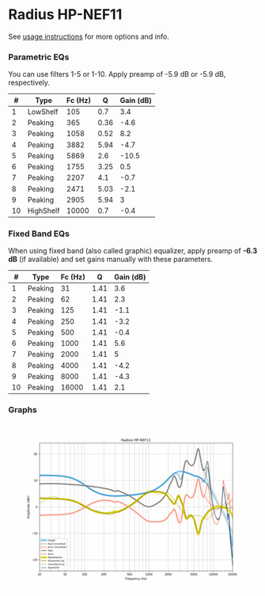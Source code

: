 # Radius HP-NEF11
See [usage instructions](https://github.com/jaakkopasanen/AutoEq#usage) for more options and info.

### Parametric EQs
You can use filters 1-5 or 1-10. Apply preamp of -5.9 dB or -5.9 dB, respectively.

|   # | Type      |   Fc (Hz) |    Q |   Gain (dB) |
|-----|-----------|-----------|------|-------------|
|   1 | LowShelf  |       105 | 0.7  |         3.4 |
|   2 | Peaking   |       365 | 0.36 |        -4.6 |
|   3 | Peaking   |      1058 | 0.52 |         8.2 |
|   4 | Peaking   |      3882 | 5.94 |        -4.7 |
|   5 | Peaking   |      5869 | 2.6  |       -10.5 |
|   6 | Peaking   |      1755 | 3.25 |         0.5 |
|   7 | Peaking   |      2207 | 4.1  |        -0.7 |
|   8 | Peaking   |      2471 | 5.03 |        -2.1 |
|   9 | Peaking   |      2905 | 5.94 |         3   |
|  10 | HighShelf |     10000 | 0.7  |        -0.4 |

### Fixed Band EQs
When using fixed band (also called graphic) equalizer, apply preamp of **-6.3 dB** (if available) and set gains manually with these parameters.

|   # | Type    |   Fc (Hz) |    Q |   Gain (dB) |
|-----|---------|-----------|------|-------------|
|   1 | Peaking |        31 | 1.41 |         3.6 |
|   2 | Peaking |        62 | 1.41 |         2.3 |
|   3 | Peaking |       125 | 1.41 |        -1.1 |
|   4 | Peaking |       250 | 1.41 |        -3.2 |
|   5 | Peaking |       500 | 1.41 |        -0.4 |
|   6 | Peaking |      1000 | 1.41 |         5.6 |
|   7 | Peaking |      2000 | 1.41 |         5   |
|   8 | Peaking |      4000 | 1.41 |        -4.2 |
|   9 | Peaking |      8000 | 1.41 |        -4.3 |
|  10 | Peaking |     16000 | 1.41 |         2.1 |

### Graphs
![](./Radius%20HP-NEF11.png)
